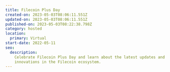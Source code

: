 ```yaml
---
title: Filecoin Plus Day
created-on: 2023-05-03T08:06:11.551Z
updated-on: 2023-05-03T08:06:11.551Z
published-on: 2023-05-03T08:22:38.798Z
category: hosted
location:
  primary: Virtual
start-date: 2022-05-11
seo:
  description:
    Celebrate Filecoin Plus Day and learn about the latest updates and
    innovations in the Filecoin ecosystem.
---
```

